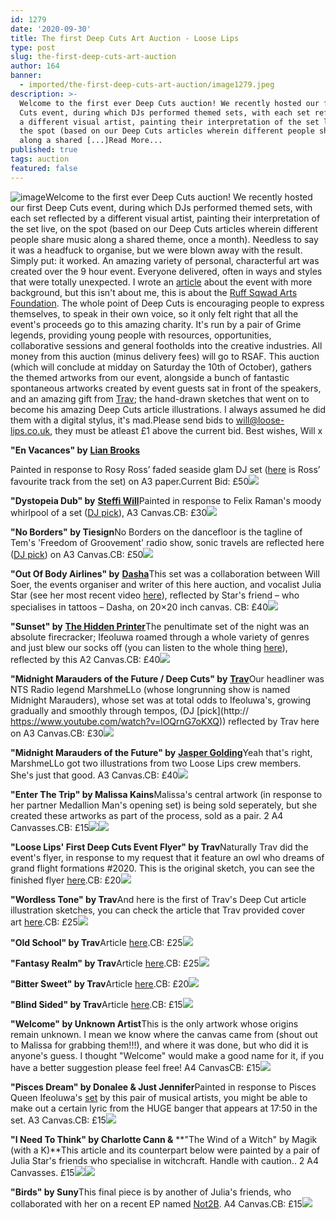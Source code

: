 ```yaml
---
id: 1279
date: '2020-09-30'
title: The first Deep Cuts Art Auction - Loose Lips
type: post
slug: the-first-deep-cuts-art-auction
author: 164
banner:
  - imported/the-first-deep-cuts-art-auction/image1279.jpeg
description: >-
  Welcome to the first ever Deep Cuts auction! We recently hosted our first Deep
  Cuts event, during which DJs performed themed sets, with each set reflected by
  a different visual artist, painting their interpretation of the set live, on
  the spot (based on our Deep Cuts articles wherein different people share music
  along a shared [...]Read More...
published: true
tags: auction
featured: false
---
```

![image](../imported/the-first-deep-cuts-art-auction/image1279.jpeg)Welcome to the first ever Deep Cuts auction! We recently hosted our first Deep Cuts event, during which DJs performed themed sets, with each set reflected by a different visual artist, painting their interpretation of the set live, on the spot (based on our Deep Cuts articles wherein different people share music along a shared theme, once a month). Needless to say it was a headfuck to organise, but we were blown away with the result. Simply put: it worked. An amazing variety of personal, characterful art was created over the 9 hour event. Everyone delivered, often in ways and styles that were totally unexpected. I wrote an [article](http://loose-lips.co.uk/blog/our-first-deep-cuts-event-130920) about the event with more background, but this isn't about me, this is about the [Ruff Sqwad Arts Foundation](https://www.ruffsqwadarts.org/about). The whole point of Deep Cuts is encouraging people to express themselves, to speak in their own voice, so it only felt right that all the event's proceeds go to this amazing charity. It's run by a pair of Grime legends, providing young people with resources, opportunities, collaborative sessions and general footholds into the creative industries. All money from this auction (minus delivery fees) will go to RSAF. This auction (which will conclude at midday on Saturday the 10th of October), gathers the themed artworks from our event, alongside a bunch of fantastic spontaneous artworks created by event guests sat in front of the speakers, and an amazing gift from [Trav](https://www.backdownwarchild.co.uk/); the hand-drawn sketches that went on to become his amazing Deep Cuts article illustrations. I always assumed he did them with a digital stylus, it's mad.Please send bids to will@loose-lips.co.uk, they must be atleast £1 above the current bid. Best wishes, Will x

**"En Vacances" by** [**Lian Brooks**](https://www.instagram.com/brookspaintings/)

Painted in response to Rosy Ross’ faded seaside glam DJ set ([here](https://www.youtube.com/watch?v=uOC4Xd9OpO8) is Ross’ favourite track from the set) on A3 paper.Current Bid: £50![](/wp-content/uploads/live/img/wysiwyg/5f74e21d5d9cf.JPG)

**"Dystopeia Dub" by** [**Steffi Will**](https://www.willpowerart.com/)Painted in response to Felix Raman's moody whirlpool of a set ([DJ pick](https://www.youtube.com/watch?v=H5LDfsZHJa8)), A3 Canvas.CB: £30![](/wp-content/uploads/live/img/wysiwyg/5f74e233498ff.JPG)

**"No Borders" by Tiesign**No Borders on the dancefloor is the tagline of Tem's 'Freedom of Groovement' radio show, sonic travels are reflected here ([DJ pick](https://www.youtube.com/watch?v=5iPqI3Q2VCk)) on A3 Canvas.CB: £50![](/wp-content/uploads/live/img/wysiwyg/5f74e24f2dbf6.JPG)

**"Out Of Body Airlines" by** [**Dasha**](https://www.instagram.com/shabalaparabala/)This set was a collaboration between Will Soer, the events organiser and writer of this here auction, and vocalist Julia Star (see her most recent video [here](https://www.youtube.com/watch?v=8_9FmCm0wxM)), reflected by Star's friend – who specialises in tattoos – Dasha, on 20×20 inch canvas. CB: £40![](/wp-content/uploads/live/img/wysiwyg/5f74e26dc8fe4.JPG)

**"Sunset" by** [**The Hidden Printer**](https://www.instagram.com/thehiddenprinter/)The penultimate set of the night was an absolute firecracker; Ifeoluwa roamed through a whole variety of genres and just blew our socks off (you can listen to the whole thing [here](https://soundcloud.com/loose-lips123/ifeoluwa-presents-sunset-loose-lips-first-deep-cuts-event-130920)), reflected by this A2 Canvas.CB: £40![](/wp-content/uploads/live/img/wysiwyg/5f74e28635cf0.jpeg)

**"Midnight Marauders of the Future / Deep Cuts" by** [**Trav**](https://www.instagram.com/backdowntrav/)Our headliner was NTS Radio legend MarshmeLLo (whose longrunning show is named Midnight Marauders), whose set was at total odds to Ifeoluwa's, growing gradually and smoothly through tempos, (DJ [pick](http:// https://www.youtube.com/watch?v=lOQrnG7oKXQ)) reflected by Trav here on A3 Canvas.CB: £30![](/wp-content/uploads/live/img/wysiwyg/5f74e2dce2f3d.JPG)

**"Midnight Marauders of the Future" by** [**Jasper Golding**](https://www.instagram.com/jasper.golding/)Yeah that's right, MarshmeLLo got two illustrations from two Loose Lips crew members. She's just that good. A3 Canvas.CB: £40![](/wp-content/uploads/live/img/wysiwyg/5f74e307b4c7d.jpeg)

**"Enter The Trip" by Malissa Kains**Malissa's central artwork (in response to her partner Medallion Man's opening set) is being sold seperately, but she created these artworks as part of the process, sold as a pair. 2 A4 Canvasses.CB: £15![](/wp-content/uploads/live/img/wysiwyg/5f74e3d3cb3c5.jpeg)![](/wp-content/uploads/live/img/wysiwyg/5f74e3e61f365.jpeg)

**"Loose Lips' First Deep Cuts Event Flyer" by Trav**Naturally Trav did the event's flyer, in response to my request that it feature an owl who dreams of grand flight formations #2020. This is the original sketch, you can see the finished flyer [here](https://www.instagram.com/p/CEXY6slANRC/?utm_source=ig_web_button_share_sheet).CB: £20![](/wp-content/uploads/live/img/wysiwyg/5f74e31de6413.JPG)

**"Wordless Tone" by Trav**And here is the first of Trav's Deep Cut article illustration sketches, you can check the article that Trav provided cover art [here](http://loose-lips.co.uk/blog/wordless-tone).CB: £25![](/wp-content/uploads/live/img/wysiwyg/5f74e331f17d1.JPG)

**"Old School" by Trav**Article [here](http://loose-lips.co.uk/blog/old-school).CB: £25![](/wp-content/uploads/live/img/wysiwyg/5f74e3480950a.JPG)

**"Fantasy Realm" by Trav**Article [here](http://loose-lips.co.uk/blog/fantasy-realm).CB: £25![](/wp-content/uploads/live/img/wysiwyg/5f74e3608e71a.JPG)

**"Bitter Sweet" by Trav**Article [here](http://loose-lips.co.uk/blog/bitter-sweet?fbclid=IwAR1Ww6nleAvpMA0IPk8AePiotm8GHK1oPr7RRvBJ65otf2odwkb_KRx6s3Q).CB: £20![](/wp-content/uploads/live/img/wysiwyg/5f74e37538826.JPG)

**"Blind Sided" by Trav**Article [here](http://loose-lips.co.uk/blog/blind-sided).CB: £15![](/wp-content/uploads/live/img/wysiwyg/5f74e3ab1b766.JPG)

**"Welcome" by Unknown Artist**This is the only artwork whose origins remain unknown. I mean we know where the canvas came from (shout out to Malissa for grabbing them!!!), and where it was done, but who did it is anyone's guess. I thought "Welcome" would make a good name for it, if you have a better suggestion please feel free! A4 CanvasCB: £15![](/wp-content/uploads/live/img/wysiwyg/5f74e3be9aee9.jpeg)

**"Pisces Dream" by Donalee & Just Jennifer**Painted in response to Pisces Queen Ifeoluwa's [set](https://soundcloud.com/loose-lips123/ifeoluwa-presents-sunset-loose-lips-first-deep-cuts-event-130920) by this pair of musical artists, you might be able to make out a certain lyric from the HUGE banger that appears at 17:50 in the set. A3 Canvas.CB: £15![](/wp-content/uploads/live/img/wysiwyg/5f74e40251df6.JPG)

**"I Need To Think" by Charlotte Cann &** **"The Wind of a Witch" by Magik (with a K)**This article and its counterpart below were painted by a pair of Julia Star's friends who specialise in witchcraft. Handle with caution.. 2 A4 Canvasses. £15![](/wp-content/uploads/live/img/wysiwyg/5f74e4229a0eb.JPG)![](/wp-content/uploads/live/img/wysiwyg/5f74e4e241d83.JPG)

**"Birds" by Suny**This final piece is by another of Julia's friends, who collaborated with her on a recent EP named [Not2B](https://sunyzoeejuliastar.bandcamp.com/album/not2b). A4 Canvas.CB: £15![](/wp-content/uploads/live/img/wysiwyg/5f74e501e723f.jpeg)